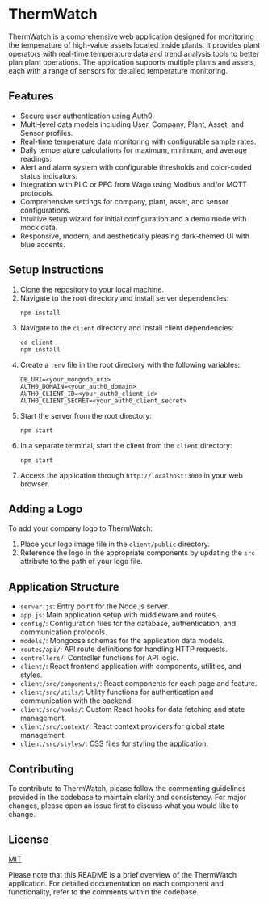 # ThermWatch

ThermWatch is a comprehensive web application designed for monitoring the temperature of high-value assets located inside plants. It provides plant operators with real-time temperature data and trend analysis tools to better plan plant operations. The application supports multiple plants and assets, each with a range of sensors for detailed temperature monitoring.

## Features

- Secure user authentication using Auth0.
- Multi-level data models including User, Company, Plant, Asset, and Sensor profiles.
- Real-time temperature data monitoring with configurable sample rates.
- Daily temperature calculations for maximum, minimum, and average readings.
- Alert and alarm system with configurable thresholds and color-coded status indicators.
- Integration with PLC or PFC from Wago using Modbus and/or MQTT protocols.
- Comprehensive settings for company, plant, asset, and sensor configurations.
- Intuitive setup wizard for initial configuration and a demo mode with mock data.
- Responsive, modern, and aesthetically pleasing dark-themed UI with blue accents.

## Setup Instructions

1. Clone the repository to your local machine.
2. Navigate to the root directory and install server dependencies:
   ```
   npm install
   ```
3. Navigate to the `client` directory and install client dependencies:
   ```
   cd client
   npm install
   ```
4. Create a `.env` file in the root directory with the following variables:
   ```
   DB_URI=<your_mongodb_uri>
   AUTH0_DOMAIN=<your_auth0_domain>
   AUTH0_CLIENT_ID=<your_auth0_client_id>
   AUTH0_CLIENT_SECRET=<your_auth0_client_secret>
   ```
5. Start the server from the root directory:
   ```
   npm start
   ```
6. In a separate terminal, start the client from the `client` directory:
   ```
   npm start
   ```
7. Access the application through `http://localhost:3000` in your web browser.

## Adding a Logo

To add your company logo to ThermWatch:

1. Place your logo image file in the `client/public` directory.
2. Reference the logo in the appropriate components by updating the `src` attribute to the path of your logo file.

## Application Structure

- `server.js`: Entry point for the Node.js server.
- `app.js`: Main application setup with middleware and routes.
- `config/`: Configuration files for the database, authentication, and communication protocols.
- `models/`: Mongoose schemas for the application data models.
- `routes/api/`: API route definitions for handling HTTP requests.
- `controllers/`: Controller functions for API logic.
- `client/`: React frontend application with components, utilities, and styles.
- `client/src/components/`: React components for each page and feature.
- `client/src/utils/`: Utility functions for authentication and communication with the backend.
- `client/src/hooks/`: Custom React hooks for data fetching and state management.
- `client/src/context/`: React context providers for global state management.
- `client/src/styles/`: CSS files for styling the application.

## Contributing

To contribute to ThermWatch, please follow the commenting guidelines provided in the codebase to maintain clarity and consistency. For major changes, please open an issue first to discuss what you would like to change.

## License

[MIT](LICENSE)

Please note that this README is a brief overview of the ThermWatch application. For detailed documentation on each component and functionality, refer to the comments within the codebase.